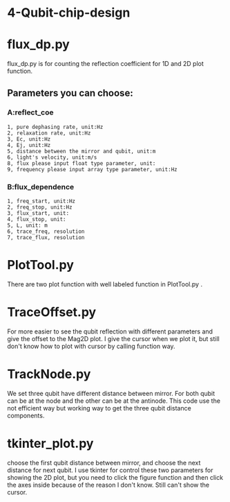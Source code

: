 # 4-Qubit-chip-design

# flux_dp.py
flux_dp.py is for counting the reflection coefficient for 1D and 2D plot function.
## Parameters you can choose:
  ### A:reflect_coe
	1, pure dephasing rate, unit:Hz
	2, relaxation rate, unit:Hz
	3, Ec, unit:Hz
	4, Ej, unit:Hz
	5, distance between the mirror and qubit, unit:m
	6, light's velocity, unit:m/s
	8, flux please input float type parameter, unit:
	9, frequency please input array type parameter, unit:Hz
  ### B:flux_dependence
	1, freq_start, unit:Hz
	2, freq_stop, unit:Hz
	3, flux_start, unit:
	4, flux_stop, unit:
	5, L, unit: m
	6, trace_freq, resolution
	7, trace_flux, resolution
# PlotTool.py
There are two plot function with well labeled function in PlotTool.py .

# TraceOffset.py
For more easier to see the qubit reflection with different parameters and give the offset to the Mag2D plot.
I give the cursor when we plot it, but still don't know how to plot with cursor by calling function way.
# TrackNode.py
We set three qubit have different distance between mirror. For both qubit can be at the node and the other can be at the antinode.
This code use the not efficient way but working way to get the three qubit distance components.
# tkinter_plot.py
choose the first qubit distance between mirror,  and choose the next distance for next qubit.
I use tkinter for control these two parameters for showing the 2D plot, but you need to click the figure function and then click the axes inside because of the reason I don't know.
Still can't show the cursor.
